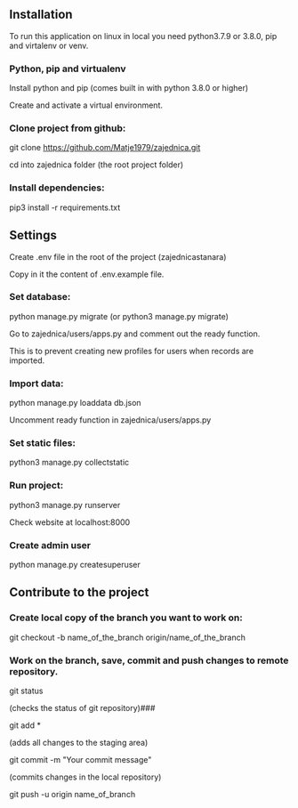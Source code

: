 
## Installation

To run this application on linux in local you need python3.7.9 or 3.8.0,
pip and virtalenv or venv.

### Python, pip and virtualenv

Install python and pip (comes built in with python 3.8.0 or higher)

Create and activate a virtual environment.

### Clone project from github:

git clone https://github.com/Matje1979/zajednica.git

cd into zajednica folder (the root project folder)

### Install dependencies:

pip3 install -r requirements.txt

## Settings

Create .env file in the root of the project (zajednicastanara)

Copy in it the content of .env.example file.

### Set database:

python manage.py migrate (or python3 manage.py migrate)

Go to zajednica/users/apps.py and comment out the ready function.

This is to prevent creating new profiles for users
when records are imported.

### Import data:

python manage.py loaddata db.json

Uncomment ready function in zajednica/users/apps.py

### Set static files:

python3 manage.py collectstatic

### Run project:

python3 manage.py runserver

Check website at localhost:8000

### Create admin user

python manage.py createsuperuser

## Contribute to the project

### Create local copy of the branch you want to work on:

git checkout -b name_of_the_branch origin/name_of_the_branch

### Work on the branch, save, commit and push changes to remote repository.

git status

(checks the status of git repository)###

git add *

(adds all changes to the staging area)

git commit -m "Your commit message"

(commits changes in the local repository)

git push -u origin name_of_branch























